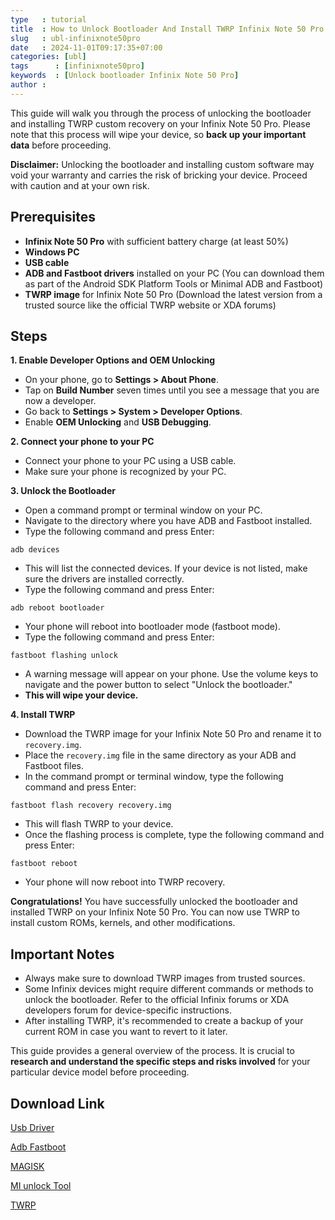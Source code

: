 ```yaml
---
type   : tutorial
title  : How to Unlock Bootloader And Install TWRP Infinix Note 50 Pro
slug   : ubl-infinixnote50pro
date   : 2024-11-01T09:17:35+07:00
categories: [ubl]
tags      : [infinixnote50pro]
keywords  : [Unlock bootloader Infinix Note 50 Pro]
author :
---
```



This guide will walk you through the process of unlocking the bootloader and installing TWRP custom recovery on your Infinix Note 50 Pro. Please note that this process will wipe your device, so **back up your important data** before proceeding.

**Disclaimer:** Unlocking the bootloader and installing custom software may void your warranty and carries the risk of bricking your device. Proceed with caution and at your own risk.

## Prerequisites

* **Infinix Note 50 Pro** with sufficient battery charge (at least 50%)
* **Windows PC**
* **USB cable**
* **ADB and Fastboot drivers** installed on your PC (You can download them as part of the Android SDK Platform Tools or Minimal ADB and Fastboot)
* **TWRP image** for Infinix Note 50 Pro (Download the latest version from a trusted source like the official TWRP website or XDA forums)

## Steps

**1. Enable Developer Options and OEM Unlocking**

* On your phone, go to **Settings > About Phone**.
* Tap on **Build Number** seven times until you see a message that you are now a developer.
* Go back to **Settings > System > Developer Options**.
* Enable **OEM Unlocking** and **USB Debugging**.

**2. Connect your phone to your PC**

* Connect your phone to your PC using a USB cable.
* Make sure your phone is recognized by your PC.

**3. Unlock the Bootloader**

* Open a command prompt or terminal window on your PC.
* Navigate to the directory where you have ADB and Fastboot installed.
* Type the following command and press Enter:

```
adb devices
```

* This will list the connected devices. If your device is not listed, make sure the drivers are installed correctly.
* Type the following command and press Enter:

```
adb reboot bootloader
```

* Your phone will reboot into bootloader mode (fastboot mode).
* Type the following command and press Enter:

```
fastboot flashing unlock
```

* A warning message will appear on your phone. Use the volume keys to navigate and the power button to select "Unlock the bootloader."
* **This will wipe your device.**

**4. Install TWRP**

* Download the TWRP image for your Infinix Note 50 Pro and rename it to `recovery.img`.
* Place the `recovery.img` file in the same directory as your ADB and Fastboot files.
* In the command prompt or terminal window, type the following command and press Enter:

```
fastboot flash recovery recovery.img
```

* This will flash TWRP to your device.
* Once the flashing process is complete, type the following command and press Enter:

```
fastboot reboot
```

* Your phone will now reboot into TWRP recovery.

**Congratulations!** You have successfully unlocked the bootloader and installed TWRP on your Infinix Note 50 Pro. You can now use TWRP to install custom ROMs, kernels, and other modifications.

## Important Notes

* Always make sure to download TWRP images from trusted sources.
* Some Infinix devices might require different commands or methods to unlock the bootloader. Refer to the official Infinix forums or XDA developers forum for device-specific instructions.
* After installing TWRP, it's recommended to create a backup of your current ROM in case you want to revert to it later.

This guide provides a general overview of the process. It is crucial to **research and understand the specific steps and risks involved** for your particular device model before proceeding.


## Download Link

[Usb Driver](https://sourceforge.net/projects/wahyu6070-project-android/files/Tools/surya/PdaNetA4199.zip/download)

[Adb Fastboot](https://androidsmart.github.io/etc/202403/adb-fastboot/)

[MAGISK](https://github.com/topjohnwu/Magisk/releases/latest)

[MI unlock Tool](https://en.miui.com/unlock/download_en.html)

[TWRP](https://androidroot.net/cusrom/202411/twrp-infinixnote50pro/)
